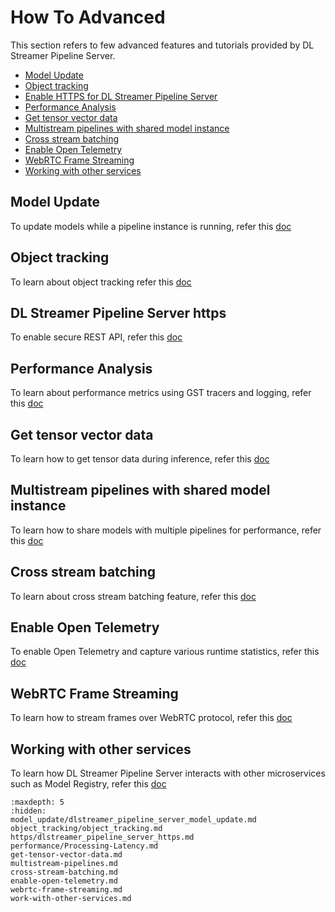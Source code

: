 # How To Advanced
This section refers to few advanced features and tutorials provided by DL Streamer Pipeline Server.

- [Model Update](#model-update)
- [Object tracking](#object-tracking)
- [Enable HTTPS for DL Streamer Pipeline Server](#dlstreamer-pipeline-server-https)
- [Performance Analysis](#performance-analysis)
- [Get tensor vector data](#get-tensor-vector-data)
- [Multistream pipelines with shared model instance](#multistream-pipelines-with-shared-model-instance)
- [Cross stream batching](#cross-stream-batching)
- [Enable Open Telemetry](#enable-open-telemetry)
- [WebRTC Frame Streaming](#webrtc-frame-streaming)
- [Working with other services](#working-with-other-services)

## Model Update
To update models while a pipeline instance is running, refer this [doc](./model_update/dlstreamer_pipeline_server_model_update.md)

## Object tracking
To learn about object tracking refer this [doc](./object_tracking/object_tracking.md)

## DL Streamer Pipeline Server https
To enable secure REST API, refer this [doc](./https/dlstreamer_pipeline_server_https.md)

## Performance Analysis
To learn about performance metrics using GST tracers and logging, refer this [doc](./performance/Processing-Latency.md)

## Get tensor vector data
To learn how to get tensor data during inference, refer this [doc](./get-tensor-vector-data.md)

## Multistream pipelines with shared model instance
To learn how to share models with multiple pipelines for performance, refer this [doc](./multistream-pipelines.md)

## Cross stream batching
To learn about cross stream batching feature, refer this [doc](./cross-stream-batching.md)

## Enable Open Telemetry
To enable Open Telemetry and capture various runtime statistics, refer this [doc](./enable-open-telemetry.md)

## WebRTC Frame Streaming
To learn how to stream frames over WebRTC protocol, refer this [doc](./webrtc-frame-streaming.md)

## Working with other services
To learn how DL Streamer Pipeline Server interacts with other microservices such as Model Registry, refer this [doc](./work-with-other-services.md)

```{toctree}
:maxdepth: 5
:hidden:
model_update/dlstreamer_pipeline_server_model_update.md
object_tracking/object_tracking.md
https/dlstreamer_pipeline_server_https.md
performance/Processing-Latency.md
get-tensor-vector-data.md
multistream-pipelines.md
cross-stream-batching.md
enable-open-telemetry.md
webrtc-frame-streaming.md
work-with-other-services.md
```
